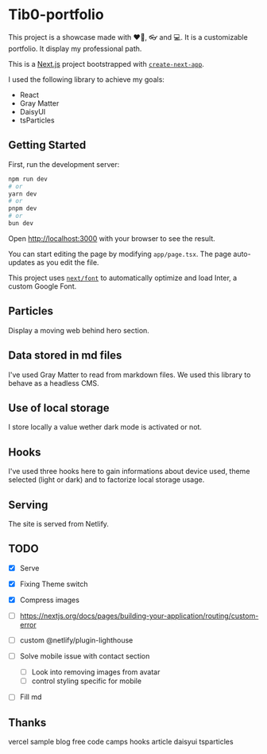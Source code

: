# Tib0-portfolio

This project is a showcase made with ❤️‍🔥, 👓 and 💻. It is a customizable portfolio. It display my professional path. 

This is a [Next.js](https://nextjs.org/) project bootstrapped with [`create-next-app`](https://github.com/vercel/next.js/tree/canary/packages/create-next-app).

I used the following library to achieve my goals:
 - React
 - Gray Matter
 - DaisyUI
 - tsParticles

## Getting Started

First, run the development server:

```bash
npm run dev
# or
yarn dev
# or
pnpm dev
# or
bun dev
```

Open [http://localhost:3000](http://localhost:3000) with your browser to see the result.

You can start editing the page by modifying `app/page.tsx`. The page auto-updates as you edit the file.

This project uses [`next/font`](https://nextjs.org/docs/basic-features/font-optimization) to automatically optimize and load Inter, a custom Google Font.

## Particles

Display a moving web behind hero section.

## Data stored in md files

I've used Gray Matter to read from markdown files. We used this library to behave as a headless CMS.

## Use of local storage

I store locally a value wether dark mode is activated or not.

## Hooks

I've used three hooks here to gain informations about device used, theme selected (light or dark) and to factorize local storage usage.

## Serving

The site is served from Netlify.

## TODO

- [x] Serve
- [x] Fixing Theme switch
- [x] Compress images
- [ ] https://nextjs.org/docs/pages/building-your-application/routing/custom-error
- [ ] custom @netlify/plugin-lighthouse
- [ ] Solve mobile issue with contact section
  - [ ] Look into removing images from avatar
  - [ ] control styling specific for mobile 
- [ ] Fill md


## Thanks

vercel sample blog
free code camps hooks article
daisyui
tsparticles
